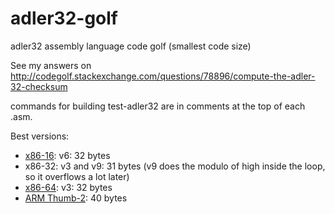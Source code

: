 # adler32-golf
adler32 assembly language code golf  (smallest code size)

See my answers on http://codegolf.stackexchange.com/questions/78896/compute-the-adler-32-checksum

commands for building test-adler32 are in comments at the top of each .asm.

Best versions:

* [x86-16](http://codegolf.stackexchange.com/a/79550/30206): v6: 32 bytes
* x86-32: v3 and v9: 31 bytes  (v9 does the modulo of high inside the loop, so it overflows a lot later)
* [x86-64](http://codegolf.stackexchange.com/a/78972/30206): v3: 32 bytes
* [ARM Thumb-2](http://codegolf.stackexchange.com/a/79212/30206): 40 bytes
